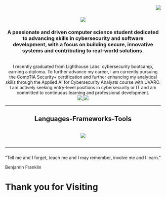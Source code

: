 <img align="right" src="https://visitor-badge.laobi.icu/badge?page_id=JordiSeverini.JordiSeverini" />

<h1 align="center">
    <img src="https://readme-typing-svg.herokuapp.com/?font=Righteous&size=35&center=true&vCenter=true&width=500&height=70&duration=4000&color=F7F7F7&lines=Hi+There!+👋;+I'm+Jordi+Severini😄!;" />
</h1>

<h3 align="center">A passionate and driven computer science student dedicated to advancing skills in cybersecurity and software development, with a focus on building secure, innovative systems and contributing to real-world solutions.</h3>

<br/>

<div align="center">
 I recently graduated from Lighthouse Labs' cybersecurity bootcamp, earning a diploma. To further advance my career, I am currently pursuing the CompTIA Security+ certification and further enhancing my analytical skills through the Applied AI for Cybersecurity Analysts course with UVARO. I am actively seeking entry-level positions in cybersecurity or IT and am committed to continuous learning and professional development.




 </div>
 
<div align="center"> 
  <a href="mailto:jordiseverini@outlook.com">
    <img src="https://img.shields.io/badge/Email-007ACC?style=for-the-badge&logo=visual-studio-code&logoColor=white" />
  </a>
  <a href="https://www.linkedin.com/in/jordi-severini/" target="_blank">
    <img src="https://img.shields.io/badge/LinkedIn-0077B5?style=for-the-badge&logo=linkedin&logoColor=white" target="_blank" />
  </a>
</div>

 <hr/>
 
<h2 align="center"> Languages-Frameworks-Tools </h2>
<br/>
<div align="center">
    <img src="https://skillicons.dev/icons?i=bash,python,github,linux,vscode" />
</div>

<br/>
<hr/>



<h3></h3> “Tell me and I forget, teach me and I may remember, involve me and I learn.”

Benjamin Franklin
<h1> Thank you for Visiting
